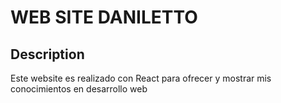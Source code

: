 # WEB SITE DANILETTO

## Description

Este website es realizado con React para ofrecer y mostrar mis conocimientos en desarrollo web